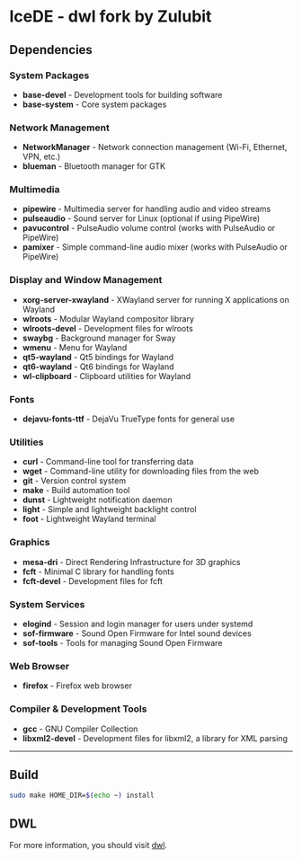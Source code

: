 # IceDE - dwl fork by Zulubit

## Dependencies

### System Packages
- **base-devel** - Development tools for building software
- **base-system** - Core system packages

### Network Management
- **NetworkManager** - Network connection management (Wi-Fi, Ethernet, VPN, etc.)
- **blueman** - Bluetooth manager for GTK

### Multimedia
- **pipewire** - Multimedia server for handling audio and video streams
- **pulseaudio** - Sound server for Linux (optional if using PipeWire)
- **pavucontrol** - PulseAudio volume control (works with PulseAudio or PipeWire)
- **pamixer** - Simple command-line audio mixer (works with PulseAudio or PipeWire)

### Display and Window Management
- **xorg-server-xwayland** - XWayland server for running X applications on Wayland
- **wlroots** - Modular Wayland compositor library
- **wlroots-devel** - Development files for wlroots
- **swaybg** - Background manager for Sway
- **wmenu** - Menu for Wayland
- **qt5-wayland** - Qt5 bindings for Wayland
- **qt6-wayland** - Qt6 bindings for Wayland
- **wl-clipboard** - Clipboard utilities for Wayland

### Fonts
- **dejavu-fonts-ttf** - DejaVu TrueType fonts for general use

### Utilities
- **curl** - Command-line tool for transferring data
- **wget** - Command-line utility for downloading files from the web
- **git** - Version control system
- **make** - Build automation tool
- **dunst** - Lightweight notification daemon
- **light** - Simple and lightweight backlight control
- **foot** - Lightweight Wayland terminal

### Graphics
- **mesa-dri** - Direct Rendering Infrastructure for 3D graphics
- **fcft** - Minimal C library for handling fonts
- **fcft-devel** - Development files for fcft

### System Services
- **elogind** - Session and login manager for users under systemd
- **sof-firmware** - Sound Open Firmware for Intel sound devices
- **sof-tools** - Tools for managing Sound Open Firmware

### Web Browser
- **firefox** - Firefox web browser

### Compiler & Development Tools
- **gcc** - GNU Compiler Collection
- **libxml2-devel** - Development files for libxml2, a library for XML parsing

---

## Build

```bash
sudo make HOME_DIR=$(echo ~) install
```

## DWL

For more information, you should visit [dwl](https://codeberg.org/dwl/dwl).
